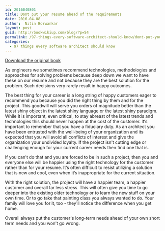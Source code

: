```yaml
---
id: 2016040801
title: Dont put your resume ahead of the requirements
date: 2016-04-08
author:  Nitin Borwankar
layout: post
guid: http://bookwikiup.com/blog/?p=54
permalink: /97-things-every-software-architect-should-know/dont-put-your-resume-ahead-of-the-requirements/
categories:
  - 97 things every software architect should know
---
```


[Download the original book](/uploads/97-things-every-software-architect-should-know.pdf)

As engineers we sometimes recommend technologies, methodologies and approaches for solving
problems because deep down we want to have these on our resume and not because they are the
best solution for the problem. Such decisions very rarely result in happy outcomes.

The best thing for your career is a long string of happy customers eager to recommend you
because you did the right thing by them and for the project. This goodwill will serve you orders
of magnitude better than the latest shiny object in the latest shiny language or the latest shiny
paradigm. While it is important, even critical, to stay abreast of the latest trends and technologies
this should never happen at the cost of the customer. It‘s important to remember that you have a
fiduciary duty. As an architect you have been entrusted with the well-being of your organization
and its expected that you will avoid all conflicts of interest and give the organization your
undivided loyalty. If the project isn't cutting edge or challenging enough for your current career
needs then find one that is.

If you can't do that and you are forced to be in such a project, then you and everyone else will be
happier using the right technology for the customer rather than for your resume. It‘s often
difficult to resist utilizing a solution that is new and cool, even when it‘s inappropriate for the
current situation.

With the right solution, the project will have a happier team, a happier customer and overall far
less stress. This will often give you time to go deeper into the existing older technology or to
learn the new stuff on your own time. Or to go take that painting class you always wanted to do.
Your family will love you for it, too - they'll notice the difference when you get home.

Overall always put the customer's long-term needs ahead of your own short term needs and you
won't go wrong.

